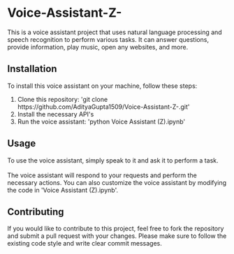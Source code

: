 # Voice-Assistant-Z-
This is a voice assistant project that uses natural language processing and speech recognition to perform various tasks. It can answer questions, provide information, play music, open any websites, and more.

<h2>Installation</h2>
To install this voice assistant on your machine, follow these steps:
<ol>
  <li>Clone this repository: 'git clone https://github.com/AdityaGupta1509/Voice-Assistant-Z-.git'</li>
  <li>Install the necessary API's</li>
  <li>Run the voice assistant: 'python Voice Assistant (Z).ipynb'</li>
</ol>

<h2>Usage</h2>
To use the voice assistant, simply speak to it and ask it to perform a task.<br><br>The voice assistant will respond to your requests and perform the necessary actions. You can also customize the voice assistant by modifying the code in 'Voice Assistant (Z).ipynb'.

<h2>Contributing</h2>
If you would like to contribute to this project, feel free to fork the repository and submit a pull request with your changes. Please make sure to follow the existing code style and write clear commit messages.

